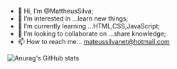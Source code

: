 - 👋 Hi, I’m @MattheusSilva;
- 👀 I’m interested in ...learn new things;
- 🌱 I’m currently learning ...HTML,CSS,JavaScript;
- 💞️ I’m looking to collaborate on ...share knowledge;
- 📫 How to reach me... mateussilvanet@hotmail.com

![Anurag's GitHub stats](https://github-readme-stats.vercel.app/api?username=MattheusSilva&theme=chartreuse-dark&show_icons=true)

